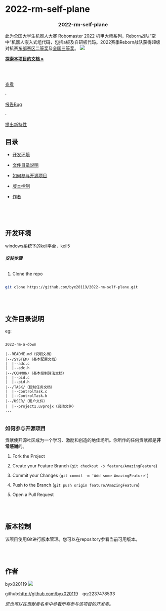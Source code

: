 # 2022-rm-self-plane

<!-- PROJECT SHIELDS -->



<h3  align="center">2022-rm-self-plane</h3>

<p  align="center">

此为全国大学生机器人大赛 Robomaster 2022 机甲大师系列，Reborn战队“空中”机器人嵌入式组代码，包括a板及自研板代码。2022赛季Reborn战队获得超级对抗赛[东部赛区二等奖](https://www.robomaster.com/zh-CN/resource/pages/announcement/1463)及[全国三等奖](https://www.robomaster.com/zh-CN/resource/pages/announcement/1477)。
![](https://rm-static.djicdn.com/tem/55708/428eaaef4b6ba1632310756119837520.png)
<br  />

<a  href="https://github.com/byx020119/2022-rm-self-plane"><strong>探索本项目的文档 »</strong></a>

<br  />

<br  />

<a  href="https://github.com/byx020119/2022-rm-self-plane">查看</a>

·

<a  href="https://github.com/byx020119/2022-rm-self-plane/issues">报告Bug</a>

·

<a  href="https://github.com/byx020119/2022-rm-self-plane/issues">提出新特性</a>

</p>  

</p>


## 目录

  

- [开发环境](#开发环境)

- [文件目录说明](#文件目录说明)

- [如何参与开源项目](#如何参与开源项目)

- [版本控制](#版本控制)

- [作者](#作者)


  <br>
</br>

## 开发环境

windows系统下的keil平台，keil5
  

###### **安装步骤**


1. Clone the repo

```sh

git clone https://github.com/byx20119/2022-rm-self-plane.git

```

  <br>
</br>

## 文件目录说明

eg:

  

```

2022-rm-a-down

|--README.md（说明文档）
|--/SYSTEM/（基本配置文档）
|  |--adc.c
|  |--adc.h
|--/COMMON/（基本控制算法文档）
|  |--pid.c
|  |--pid.h
|--/TASK/（控制任务文档）
|  |--ControlTask.c
|  |--ControlTask.h
|--/USER/（用户文件）
|  |--project1.uvprojx（启动文件）
...
 

```


### 如何参与开源项目

  

贡献使开源社区成为一个学习、激励和创造的绝佳场所。你所作的任何贡献都是**非常感谢**的。

  
  

1. Fork the Project

2. Create your Feature Branch (`git checkout -b feature/AmazingFeature`)

3. Commit your Changes (`git commit -m 'Add some AmazingFeature'`)

4. Push to the Branch (`git push origin feature/AmazingFeature`)

5. Open a Pull Request

 
<br>
</br>
  

## 版本控制

  

该项目使用Git进行版本管理。您可以在repository参看当前可用版本。

  
<br>
</br>

## 作者

  

byx020119
![](https://avatars.githubusercontent.com/u/92295993?s=48&v=4)

  

github:http://github.com/byx020119 &ensp; qq:2237478533

  

*您也可以在贡献者名单中参看所有参与该项目的开发者。*
  
<br>
</br>




<!-- links -->


<!--stackedit_data:
eyJoaXN0b3J5IjpbMTk2NTA0NjE2NCwzMjk3MDEwMDldfQ==
-->